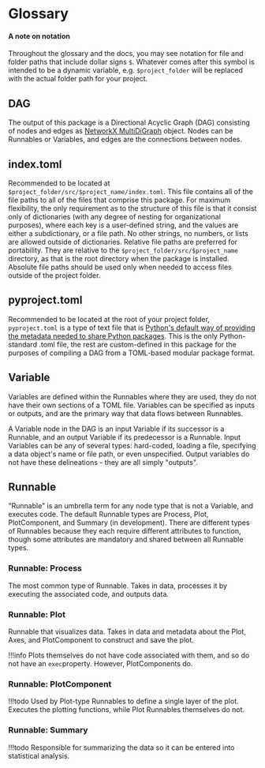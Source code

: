 # Glossary

#### A note on notation
Throughout the glossary and the docs, you may see notation for file and folder paths that include dollar signs `$`. Whatever comes after this symbol is intended to be a dynamic variable, e.g. `$project_folder` will be replaced with the actual folder path for your project.

## DAG
The output of this package is a Directional Acyclic Graph (DAG) consisting of nodes and edges as [NetworkX MultiDiGraph](https://networkx.org/documentation/stable/reference/classes/multidigraph.html) object. Nodes can be Runnables or Variables, and edges are the connections between nodes. 

## index.toml
Recommended to be located at `$project_folder/src/$project_name/index.toml`. This file contains all of the file paths to all of the files that comprise this package. For maximum flexibility, the only requirement as to the structure of this file is that it consist only of dictionaries (with any degree of nesting for organizational purposes), where each key is a user-defined string, and the values are either a subdictionary, or a file path. No other strings, no numbers, or lists are allowed outside of dictionaries. Relative file paths are preferred for portability. They are relative to the `$project_folder/src/$project_name` directory, as that is the root directory when the package is installed. Absolute file paths should be used only when needed to access files outside of the project folder.

## pyproject.toml
Recommended to be located at the root of your project folder, `pyproject.toml` is a type of text file that is [Python's default way of providing the metadata needed to share Python packages](https://packaging.python.org/en/latest/guides/writing-pyproject-toml/). This is the only Python-standard .toml file, the rest are custom-defined in this package for the purposes of compiling a DAG from a TOML-based modular package format.

## Variable
Variables are defined within the Runnables where they are used, they do not have their own sections of a TOML file. Variables can be specified as inputs or outputs, and are the primary way that data flows between Runnables.

A Variable node in the DAG is an input Variable if its successor is a Runnable, and an output Variable if its predecessor is a Runnable. Input Variables can be any of several types: hard-coded, loading a file, specifying a data object's name or file path, or even unspecified. Output variables do not have these delineations - they are all simply "outputs".

## Runnable
"Runnable" is an umbrella term for any node type that is not a Variable, and executes code. The default Runnable types are Process, Plot, PlotComponent, and Summary (in development). There are different types of Runnables because they each require different attributes to function, though some attributes are mandatory and shared between all Runnable types.

### Runnable: Process
The most common type of Runnable. Takes in data, processes it by executing the associated code, and outputs data.

### Runnable: Plot
Runnable that visualizes data. Takes in data and metadata about the Plot, Axes, and PlotComponent to construct and save the plot. 

!!!info
    Plots themselves do not have code associated with them, and so do not have an `exec`property. However, PlotComponents do.

### Runnable: PlotComponent
!!!todo
Used by Plot-type Runnables to define a single layer of the plot. Executes the plotting functions, while Plot Runnables themselves do not.

### Runnable: Summary
!!!todo
Responsible for summarizing the data so it can be entered into statistical analysis.